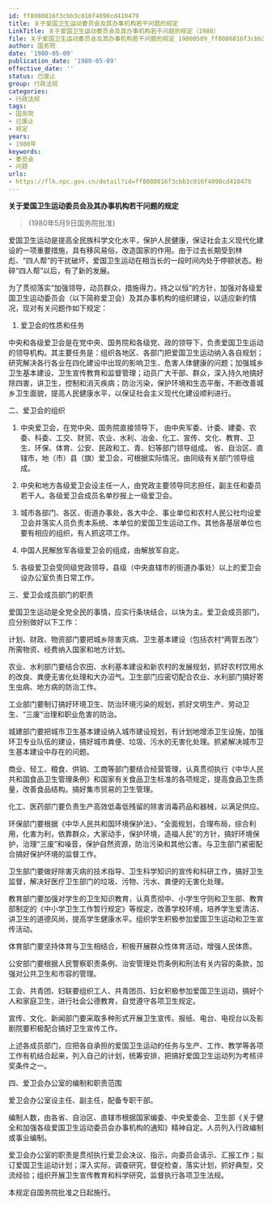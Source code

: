 ```yaml
---
id: ff8080816f3cbb3c016f4090cd410479
title: 关于爱国卫生运动委员会及其办事机构若干问题的规定
LinkTitle: 关于爱国卫生运动委员会及其办事机构若干问题的规定（1980）
file: 关于爱国卫生运动委员会及其办事机构若干问题的规定_19800509_ff8080816f3cbb3c016f4090cd410479.docx
author: 国务院
date: '1980-05-09'
publication_date: '1980-05-09'
effective_date: ''
status: 已废止
group: 行政法规
categories:
- 行政法规
tags:
- 国务院
- 已废止
- 规定
years:
- 1980年
keywords:
- 委员会
- 问题
urls:
- https://flk.npc.gov.cn/detail?id=ff8080816f3cbb3c016f4090cd410479
---
```


**关于爱国卫生运动委员会及其办事机构若干问题的规定**

> (1980年5月9日国务院批准)

爱国卫生运动是提高全民族科学文化水平，保护人民健康，保证社会主义现代化建设的一项重要措施，具有移风易俗，改造国家的作用。由于过去长期受到林彪、“四人帮”的干扰破坏，爱国卫生运动在相当长的一段时间内处于停顿状态。粉碎“四人帮”以后，有了新的发展。

为了贯彻落实“加强领导，动员群众，措施得力，持之以恒”的方针，加强对各级爱国卫生运动委员会（以下简称爱卫会）及其办事机构的组织建设，以适应新的情况，现对有关问题作如下规定：

1. 爱卫会的性质和任务

中央和各级爱卫会是在党中央、国务院和各级党、政的领导下，负责爱国卫生运动的领导机构。其主要任务是：组织各地区、各部门把爱国卫生运动纳入各自规划；研究解决各行各业在四化建设中出现的影响卫生、危害人体健康的问题；加强城乡卫生基本建设、卫生宣传教育和监督管理；动员广大干部、群众，深入持久地搞好除四害，讲卫生，控制和消灭疾病；防治污染，保护环境和生态平衡，不断改善城乡卫生面貌，提高人民健康水平，以保证社会主义现代化建设顺利进行。

二、爱卫会的组织

1. 中央爱卫会，在党中央、国务院直接领导下， 由中央军委、计委、建委、农委、科委、工交、财贸、农业、水利、冶金、化工、宣传、文化、教育、卫生、环保、体育、公安、民政和工、青、妇等部门领导组成。 省、自治区、直辖市，地（市）县（旗）爱卫会，可根据实际情况，由同级有关部门领导组成。

2. 中央和地方各级爱卫会设主任一人，由党政主要领导同志担任，副主任和委员若干人。各级爱卫会成员名单抄报上一级爱卫会。

3. 城市各部门、各区、街道办事处，各大中企、事业单位和农村人民公社均设爱卫会并落实人员负责本系统、本单位的爱国卫生运动工作。其他各基层单位也要有相应的组织，有人抓这项工作。

4. 中国人民解放军各级爱卫会的组成，由解放军自定。

5. 各级爱卫会受同级党政领导，县级（中央直辖市的街道办事处）以上的爱卫会设办公室负责日常工作。

三、爱卫会成员部门的职责

爱国卫生运动是全党全民的事情，应实行条块结合，以块为主。爱卫会成员部门，应分别做好以下工作：

计划、财政、物资部门要把城乡除害灭病、卫生基本建设（包括农村“两管五改”）所需物资、经费纳入国家和地方计划。

农业、水利部门要结合农田、水利基本建设和新农村的发展规划，抓好农村饮用水的改良、粪便无害化处理和大办沼气。卫生部门应密切配合农业、水利部门搞好寄生虫病、地方病的防治工作。

工业部门要制订搞好环境卫生、防治环境污染的规划，抓好文明生产、劳动卫生、“三废”治理和职业危害的防治。

城建部门要把城市卫生基本建设纳入城市建设规划，有计划地增添卫生设施，加强环卫专业队伍的建设，搞好城市粪便、垃圾、污水的无害化处理。抓紧解决城市卫生基本建设中存在的问题。

商业、轻工、粮食、供销、工商等部门要结合经营管理，认真贯彻执行《中华人民共和国食品卫生管理条例》和国家有关食品卫生标准的各项规定，提高食品卫生质量，改善食品结构。搞好集市贸易的卫生管理。

化工、医药部门要负责生产高效低毒低残留的除害消毒药品和器械，以满足供应。

环保部门要根据《中华人民共和国环境保护法》，“全面规划，合理布局，综合利用，化害为利，依靠群众，大家动手，保护环境，造福人民”的方针，搞好环境保护，治理“三废”和噪音，保护自然资源，防治污染和其他公害。与卫生部门紧密配合搞好保护环境的监督工作。

卫生部门要做好除害灭病的技术指导、卫生科学知识的宣传和科研工作，搞好卫生监督，解决好医疗卫生部门的垃圾、污物、污水、粪便的无害化处理。

教育部门要加强对学生的卫生知识教育，认真贯彻中、小学生守则和卫生部、教育部制定的《中小学卫生工作暂行规定》等规定，改善学校环境，培养学生爱清洁、讲卫生的道德风尚，提高学生健康水平。组织学生积极参加爱国卫生运动和卫生宣传活动。

体育部门要坚持体育与卫生相结合，积极开展群众性体育活动，增强人民体质。

公安部门要根据人民警察职责条例、治安管理处罚条例和刑法有关内容的条款，加强对公共卫生和市容的管理。

工会、共青团、妇联要组织工人、共青团员、妇女积极参加爱国卫生运动，搞好个人和家庭卫生，进行社会公德教育，自觉遵守各项卫生规定。

宣传、文化、新闻部门要采取多种形式开展卫生宣传。报纸、电台、电视台以及影剧院要积极配合搞好卫生宣传工作。

上述各成员部门，应把各自承担的爱国卫生运动的任务与生产、工作、教学等各项工作有机结合起来，列入自己的计划，统筹安排，把搞好爱国卫生运动列为考核评奖条件之一。

四、爱卫会办公室的编制和职责范围

爱卫会办公室设主任、副主任，配备专职干部。

编制人数，由各省、自治区、直辖市根据国家编委、中央爱委会、卫生部《关于健全和加强各级爱国卫生运动委员会办事机构的通知》精神自定。人员列入行政编制或事业编制。

爱卫会办公室的职责是贯彻执行爱卫会决议、指示，向委员会请示、汇报工作；拟订爱国卫生运动计划；深入实际，调查研究，督促检查，落实计划，抓好典型，交流经验；组织开展卫生宣传教育和科学研究，监督执行各项卫生法规。

本规定自国务院批准之日起施行。
